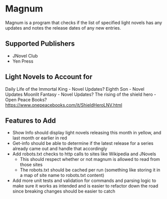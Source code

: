 # Magnum

Magnum is a program that checks if the list of specified light novels has any updates and notes the release dates of any new entries.

## Supported Publishers

- JNovel Club
- Yen Press

## Light Novels to Account for

Daily Life of the Immortal King - Novel Updates?
Eighth Son - Novel Updates
Moonlit Fantasy - Novel Updates?
The rising of the shield hero - Open Peace Books?  https://www.onepeacebooks.com/jt/ShieldHeroLNV.html

## Features to Add

- Show Info should display light novels releasing this month in yellow, and last month or earlier in red
- Get-info should be able to determine if the latest release for a series already came out and handle that accordingly
- Add robots.txt checks to http calls to sites like Wikipedia and JNovels
  - This should respect whether or not magnum is allowed to read from those sites
  - The robots.txt should be cached per run (something like storing it in a map of site name to robots.txt content)
- Add more unit tests and validation for commands and parsing logic to make sure it works as intended and is easier to refactor down the road since breaking changes should be easier to catch
